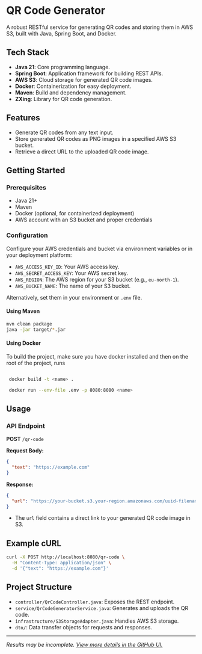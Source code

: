 # QR Code Generator

A robust RESTful service for generating QR codes and storing them in AWS S3, built with Java, Spring Boot, and Docker.

## Tech Stack

- **Java 21**: Core programming language.
- **Spring Boot**: Application framework for building REST APIs.
- **AWS S3**: Cloud storage for generated QR code images.
- **Docker**: Containerization for easy deployment.
- **Maven**: Build and dependency management.
- **ZXing**: Library for QR code generation.

## Features

- Generate QR codes from any text input.
- Store generated QR codes as PNG images in a specified AWS S3 bucket.
- Retrieve a direct URL to the uploaded QR code image.

## Getting Started

### Prerequisites

- Java 21+
- Maven
- Docker (optional, for containerized deployment)
- AWS account with an S3 bucket and proper credentials

### Configuration

Configure your AWS credentials and bucket via environment variables or in your deployment platform:

- `AWS_ACCESS_KEY_ID`: Your AWS access key.
- `AWS_SECRET_ACCESS_KEY`: Your AWS secret key.
- `AWS_REGION`: The AWS region for your S3 bucket (e.g., `eu-north-1`).
- `AWS_BUCKET_NAME`: The name of your S3 bucket.

Alternatively, set them in your environment or `.env` file.

#### Using Maven

```bash
mvn clean package
java -jar target/*.jar
```

#### Using Docker
To build the project, make sure you have docker installed and then on the root of the project, runs

```bash

 docker build -t <name> .

 docker run --env-file .env -p 8080:8080 <name>
```

## Usage

### API Endpoint

**POST** `/qr-code`

**Request Body:**
```json
{
  "text": "https://example.com"
}
```

**Response:**
```json
{
  "url": "https://your-bucket.s3.your-region.amazonaws.com/uuid-filename"
}
```

- The `url` field contains a direct link to your generated QR code image in S3.

## Example cURL

```bash
curl -X POST http://localhost:8080/qr-code \
  -H "Content-Type: application/json" \
  -d '{"text": "https://example.com"}'
```

## Project Structure

- `controller/QrCodeController.java`: Exposes the REST endpoint.
- `service/QrCodeGeneratorService.java`: Generates and uploads the QR code.
- `infrastructure/S3StorageAdapter.java`: Handles AWS S3 storage.
- `dto/`: Data transfer objects for requests and responses.


---

_Results may be incomplete. [View more details in the GitHub UI.](https://github.com/Felipogdev/qrcode-generator/search)_
